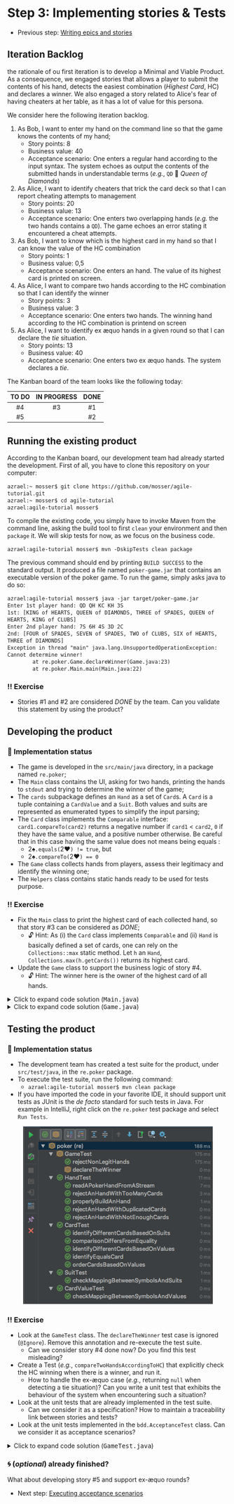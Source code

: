 # Step 3: Implementing stories & Tests

  * Previous step: [Writing epics and stories](./step2.md)

## Iteration Backlog

the rationale of ou first iteration is to develop a Minimal and Viable Product. As a consequence, we engaged stories 
that allows a player to submit the contents of his hand, detects the easiest combination (_Highest Card_, HC) and 
declares a winner. We also engaged a story related to Alice's fear of having cheaters at her table, as it has a lot of 
value for this persona. 

We consider here the following iteration backlog.

  1. As Bob, I want to enter my hand on the command line so that the game knows the contents of my hand;
      - Story points: 8
      - Business value: 40 
      - Acceptance scenario: One enters a regular hand according to the input syntax. The system echoes as output the 
        contents of the submitted hands in understandable terms (_e.g._, `QD` :twisted_rightwards_arrows: _Queen of 
        Diamonds_)
  2. As Alice, I want to identify cheaters that trick the card deck so that I can report cheating attempts to management
      - Story points: 20
      - Business value: 13
      - Acceptance scenario: One enters two overlapping hands (_e.g._ the two hands contains a `QD`). The 
        game echoes an error stating it encountered a cheat attempts.
  3. As Bob, I want to know which is the highest card in my hand so that I can know the value of the HC combination
      - Story points: 1
      - Business value: 0,5
      - Acceptance scenario: One enters an hand. The value of its highest card is printed on screen.
  4. As Alice, I want to compare two hands according to the HC combination so that I can identify the winner
      - Story points: 3
      - Business value: 3
      - Acceptance scenario: One enters two hands. The winning hand according to the HC combination is printend on 
        screen
  5. As Alice, I want to identify ex æquo hands in a given round so that I can declare the _tie_ situation.
      - Story points: 13
      - Business value: 40
      - Acceptance scenario: One enters two ex æquo hands. The system declares a _tie_.

The Kanban board of the team looks like the following today:


| TO DO | IN PROGRESS | DONE  |
| :---: | :---:       | :---: |
| #4    |  #3         |  #1   |
| #5    |             |  #2   |  


## Running the existing product

According to the Kanban board, our development team had already started the development. First of all, you have to 
clone this repository on your computer: 

    azrael:~ mosser$ git clone https://github.com/mosser/agile-tutorial.git
    azrael:~ mosser$ cd agile-tutorial
    azrael:agile-tutorial mosser$

To compile the existing code, you simply have to invoke Maven from the command line, asking the build tool to 
first `clean` your environment and then `package` it. We will skip tests for now, as we focus on the business code.

    azrael:agile-tutorial mosser$ mvn -DskipTests clean package

The previous command should end by printing `BUILD SUCCESS` to the standard output. It produced a file named 
`poker-game.jar` that contains an executable version of the poker game. To run the game, simply asks java to do so:

    azrael:agile-tutorial mosser$ java -jar target/poker-game.jar 
    Enter 1st player hand: QD QH KC KH 3S
    1st: [KING of HEARTS, QUEEN of DIAMONDS, THREE of SPADES, QUEEN of HEARTS, KING of CLUBS]
    Enter 2nd player hand: 7S 6H 4S 3D 2C
    2nd: [FOUR of SPADES, SEVEN of SPADES, TWO of CLUBS, SIX of HEARTS, THREE of DIAMONDS]
    Exception in thread "main" java.lang.UnsupportedOperationException: Cannot determine winner!
            at re.poker.Game.declareWinner(Game.java:23)
            at re.poker.Main.main(Main.java:22)

### :bangbang: Exercise

  - Stories #1 and #2 are considered _DONE_ by the team. Can you validate this statement by using the product? 

## Developing the product

### :rotating_light: Implementation status

  - The game is developed in the `src/main/java` directory, in a package named `re.poker`;
  - The `Main` class contains the UI, asking for two hands, printing the hands to `stdout` and trying to determine the 
    winner of the game;
  - The `cards` subpackage defines an `Hand` as a set of `Card`s. A `Card` is a tuple containing a `CardValue` and a 
    `Suit`. Both values and suits are represented as enumerated types to simplify the input parsing;
  - The `Card` class implements the `Comparable` interface: `card1.compareTo(card2)` returns a negative number if 
    `card1` < `card2`, `0` if they have the same value, and a positive number otherwise. Be careful that in this case 
    having the same value does not means being equals : 
      - 2:spades:`.equals(`2:hearts:`) != true`, but
      - 2:spades:`.compareTo(`2:hearts:`) == 0`
  - The `Game` class collects hands from players, assess their legitimacy and identify the winning one;
  - The `Helpers` class contains static hands ready to be used for tests purpose.

### :bangbang: Exercise

  - Fix the `Main` class to print the highest card of each collected hand, so that story #3 can be considered as _DONE_;
    - :unlock: Hint: As (i) the `Card` class implements `Comparable` and (ii) `Hand` is basically defined a set of cards, 
      one can rely on the `Collections::max` static method. Let `h` an `Hand`, `Collections.max(h.getCards())` returns 
      its highest card.
  - Update the `Game` class to support the business logic of story #4.
    -  :unlock: Hint: The winner here is the owner of the highest card of all hands.

<details>
  <summary>Click to expand code solution (<tt>Main.java</tt>)</summary>

```java
// ...
System.out.print("Enter 1st player hand: ");
Hand first = new Hand(System.in);
System.out.println("1st: " + first);
System.out.println("  Highest card: " + Collections.max(first.getCards()));
theGame.submit("1st", first);
// ...
```

</details>


<details>
  <summary>Click to expand code solution (<tt>Game.java</tt>)</summary>

```java
public String declareWinner() {
    if (hands.isEmpty())
        return "No winner if no players!";
    return winnerByHC().getKey();
}

public Map.Entry<String, Hand> winnerByHC() {
    Card max = hands.values().stream()
                .map(Hand::getCards).flatMap(Set::stream).max(Card::compareTo).get();
    return hands.entrySet().stream()
            .filter(e -> e.getValue().getCards().contains(max))
            .findFirst().get();
}
```

</details>

## Testing the product

### :rotating_light: Implementation status

  - The development team has created a test suite for the product, under `src/test/java`, in the `re.poker` package.
  - To execute the test suite, run the following command:
    - `azrael:agile-tutorial mosser$ mvn clean package`
  - If you have imported the code in your favorite IDE, it should support unit tests as JUnit is the _de facto_ standard for such tests in Java. For example in IntelliJ, right click on the `re.poker` test package and select `Run Tests`.

<div align="center">

![Unit test support in IntelliJ](../pics/unit_tests_IntelliJ.png)

</div>
   

### :bangbang: Exercise

  - Look at the `GameTest` class. The `declareTheWinner` test case is ignored (`@Ignore`). Remove this annotation and re-execute the test suite. 
    - Can we consider story #4 done now? Do you find this test misleading?
  - Create a Test (_e.g._, `compareTwoHandsAccordingToHC`) that explicitly check the HC winning when there is a winner, and run it.
    - How to handle the ex-æquo case (_e.g._, returning `null` when detecting a tie situation)? Can you write a unit test that exhibits the behaviour of the system when encountering such a situation?
  - Look at the unit tests that are already implemented in the test suite.
    - Can we consider it as a specification?  How to maintain a traceability link between stories and tests?
  - Look at the unit tests implemented in the `bdd.AcceptanceTest` class. Can we consider it as acceptance scenarios? 

<details>
	<summary>Click to expand code solution (<tt>GameTest.java</tt>)</summary>

```java
@Test
public void compareTwoHandsAccordingToHC() {
    Game theGame = new Game();
    Hand highest = new Hand("AD KD QD JD TD");
    Hand lowest =  new Hand("8C 7C 6C 5C 4C");
    theGame.submit("Bob",  lowest);
    theGame.submit("Alice", highest);
    Map.Entry<String, Hand> obtained = theGame.winnerByHC();
    assertEquals("Alice", obtained.getKey());
    assertEquals(highest, obtained.getValue());
}

@Test
@Ignore
public void compareHCWhenExAequo() {
    Game theGame = new Game();
    theGame.submit("Bob",   new Hand("AC KC QC JC TC"));
    theGame.submit("Alice", new Hand("AD KD QD JD TD"));
    Map.Entry<String, Hand> obtained = theGame.winnerByHC();
    assertNull(obtained);
}
```    

</details>


### :cyclone: (_optional_) already finished? 

What about developing story #5 and support ex-æquo rounds? 


  * Next step: [Executing acceptance scenarios](./step4.md)
